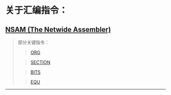 # 关于汇编指令：

## [NSAM (The Netwide Assembler)](https://www.nasm.us/doc/)

> 部分关键指令：
>
> > [ORG](https://www.nasm.us/doc/nasmdoc8.html#section-8.1.1)
>
> > [SECTION](https://www.nasm.us/doc/nasmdoc7.html#section-7.3)
>
> > [BITS](https://www.nasm.us/doc/nasmdoc7.html#section-7.1)
>
> > [EQU](https://www.nasm.us/doc/nasmdoc3.html#section-3.2.4)

---

# 